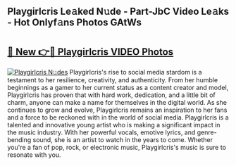 ## Playgirlcris Le𝚊ked N𝚞de - Part-JbC Video Le𝚊ks - Hot Onlyf𝚊ns Photos GAtWs

# <h2><a href="http://ab73159.deff.icu/?id=Playgirlcris">🔗 New 👉🔴 Playgirlcris VIDEO Photos</a></h2>

[![Playgirlcris N𝚞des](https://i.imgur.com/rIISA9y.gif)](http://ab73159.deff.icu/?id=Playgirlcris)
Playgirlcris's rise to social media stardom is a testament to her resilience, creativity, and authenticity. From her humble beginnings as a gamer to her current status as a content creator and model, Playgirlcris has proven that with hard work, dedication, and a little bit of charm, anyone can make a name for themselves in the digital world. As she continues to grow and evolve, Playgirlcris remains an inspiration to her fans and a force to be reckoned with in the world of social media. Playgirlcris is a talented and innovative young artist who is making a significant impact in the music industry. With her powerful vocals, emotive lyrics, and genre-bending sound, she is an artist to watch in the years to come. Whether you're a fan of pop, rock, or electronic music, Playgirlcris's music is sure to resonate with you.
